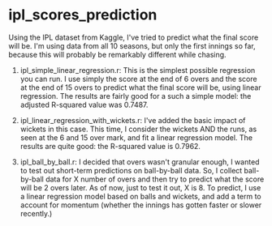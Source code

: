 # ipl_scores_prediction

Using the IPL dataset from Kaggle, I've tried to predict what the final score will be.
I'm using data from all 10 seasons, but only the first innings so far, because this will probably be remarkably different while chasing.

1. ipl_simple_linear_regression.r: This is the simplest possible regression you can run. I use simply the score at the end of 6 overs and the score at the end of 15 overs to predict what the final score will be, using linear regression. The results are fairly good for a such a simple model: the adjusted R-squared value was 0.7487.

2. ipl_linear_regression_with_wickets.r: I've added the basic impact of wickets in this case. This time, I consider the wickets AND the runs, as seen at the 6 and 15 over mark, and fit a linear regression model. The results are quite good: the R-squared value is 0.7962.

3. ipl_ball_by_ball.r: I decided that overs wasn't granular enough, I wanted to test out short-term predictions on ball-by-ball data. So, I collect ball-by-ball data for X number of overs and then try to predict what the score will be 2 overs later. As of now, just to test it out, X is 8. To predict, I use a linear regression model based on balls and wickets, and add a term to account for momentum (whether the innings has gotten faster or slower recently.)
